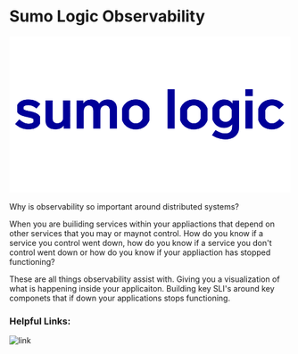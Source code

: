 # Sumo Logic Observability

![IMG](https://github.com/quiik/sumo/blob/master/images/sumo-logic-logo-vector.png)

Why is observability so important around distributed systems? 

When you are builiding services within your appliactions that depend on other services that you may or maynot control. How do you know if a service you control went down, how do you know if a service you don't control went down or how do you know if your appliaction has stopped functioning?

These are all things observability assist with. Giving you a visualization of what is happening inside your applicaiton. Building key SLI's around key componets that if down your applications stops functioning. 



<h3>Helpful Links:</h3>

![link](https://help.sumologic.com/03Send-Data/Collect-from-Other-Data-Sources/Collect_AWS_Lambda_Logs_using_an_Extension)